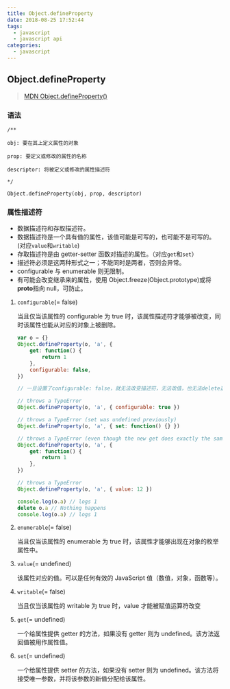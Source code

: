 ```yaml
---
title: Object.defineProperty
date: 2018-08-25 17:52:44
tags:
  - javascript
  - javascript api
categories:
  - javascript
---
```


## Object.defineProperty

> [MDN Object.defineProperty()](https://developer.mozilla.org/zh-CN/docs/Web/JavaScript/Reference/Global_Objects/Object/defineProperty)

### 语法

```
/**

obj: 要在其上定义属性的对象

prop: 要定义或修改的属性的名称

descriptor: 将被定义或修改的属性描述符

*/

Object.defineProperty(obj, prop, descriptor)
```

### 属性描述符

- 数据描述符和存取描述符。
- 数据描述符是一个具有值的属性，该值可能是可写的，也可能不是可写的。(对应`value`和`writable`)
- 存取描述符是由 getter-setter 函数对描述的属性。（对应`get`和`set`）
- 描述符必须是这两种形式之一；不能同时是两者，否则会异常。
- configurable 与 enumerable 则无限制。
- 有可能会改变继承来的属性，使用 Object.freeze(Object.prototype)或将**proto**指向 null，可防止。

1.  `configurable`(= false)

    当且仅当该属性的 configurable 为 true 时，该属性描述符才能够被改变，同时该属性也能从对应的对象上被删除。

    ```js
    var o = {}
    Object.defineProperty(o, 'a', {
    	get: function() {
    		return 1
    	},
    	configurable: false,
    })

    // 一旦设置了configurable: false，就无法改变描述符，无法改值，也无法delete这个属性了

    // throws a TypeError
    Object.defineProperty(o, 'a', { configurable: true })

    // throws a TypeError (set was undefined previously)
    Object.defineProperty(o, 'a', { set: function() {} })

    // throws a TypeError (even though the new get does exactly the same thing)
    Object.defineProperty(o, 'a', {
    	get: function() {
    		return 1
    	},
    })

    // throws a TypeError
    Object.defineProperty(o, 'a', { value: 12 })

    console.log(o.a) // logs 1
    delete o.a // Nothing happens
    console.log(o.a) // logs 1
    ```

1.  `enumerable`(= false)

    当且仅当该属性的 enumerable 为 true 时，该属性才能够出现在对象的枚举属性中。

1.  `value`(= undefined)

    该属性对应的值。可以是任何有效的 JavaScript 值（数值，对象，函数等）。

1.  `writable`(= false)

    当且仅当该属性的 writable 为 true 时，value 才能被赋值运算符改变

1.  `get`(= undefined)

    一个给属性提供 getter 的方法，如果没有 getter 则为 undefined。该方法返回值被用作属性值。

1.  `set`(= undefined)

    一个给属性提供 setter 的方法，如果没有 setter 则为 undefined。该方法将接受唯一参数，并将该参数的新值分配给该属性。
